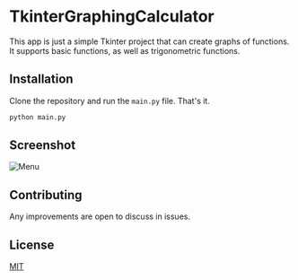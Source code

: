 # TkinterGraphingCalculator

This app is just a simple Tkinter project that can create graphs of functions. It supports basic functions, as well as trigonometric functions.

## Installation

Clone the repository and run the `main.py` file. That's it.

```bash
python main.py
```

## Screenshot

![Menu](https://i.imgur.com/yttb8Uz.png)

## Contributing

Any improvements are open to discuss in issues.

## License

[MIT](https://choosealicense.com/licenses/mit/)
